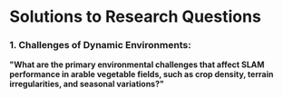 # Solutions to Research Questions

### 1. Challenges of Dynamic Environments:

**"What are the primary environmental challenges that affect SLAM performance in arable vegetable fields, such as crop density, terrain irregularities, and seasonal variations?"**
